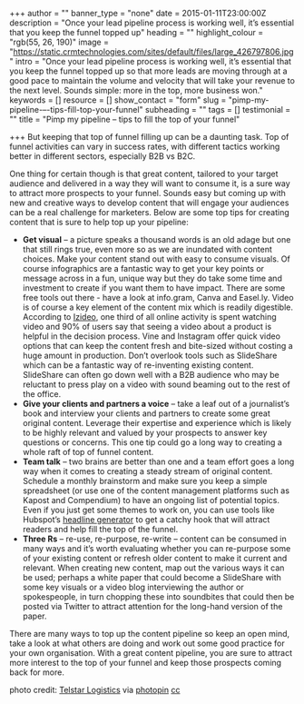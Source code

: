 +++
author = ""
banner_type = "none"
date = 2015-01-11T23:00:00Z
description = "Once your lead pipeline process is working well, it’s essential that you keep the funnel topped up"
heading = ""
highlight_colour = "rgb(55, 26, 190)"
image = "https://static.crmtechnologies.com/sites/default/files/large_426797806.jpg"
intro = "Once your lead pipeline process is working well, it’s essential that you keep the funnel topped up so that more leads are moving through at a good pace to maintain the volume and velocity that will take your revenue to the next level. Sounds simple: more in the top, more business won."
keywords = []
resource = []
show_contact = "form"
slug = "pimp-my-pipeline-–-tips-fill-top-your-funnel"
subheading = ""
tags = []
testimonial = ""
title = "Pimp my pipeline – tips to fill the top of your funnel"

+++
But keeping that top of funnel filling up can be a daunting task. Top of funnel activities can vary in success rates, with different tactics working better in different sectors, especially B2B vs B2C.

One thing for certain though is that great content, tailored to your target audience and delivered in a way they will want to consume it, is a sure way to attract more prospects to your funnel. Sounds easy but coming up with new and creative ways to develop content that will engage your audiences can be a real challenge for marketers. Below are some top tips for creating content that is sure to help top up your pipeline:

* **Get visual** – a picture speaks a thousand words is an old adage but one that still rings true, even more so as we are inundated with content choices. Make your content stand out with easy to consume visuals. Of course infographics are a fantastic way to get your key points or message across in a fun, unique way but they do take some time and investment to create if you want them to have impact. There are some free tools out there - have a look at info.gram, Canva and Easel.ly. Video is of course a key element of the content mix which is readily digestible. According to [Izideo](https://www.izideo.com/blog/25-amazing-video-marketing-statistics/), one third of all online activity is spent watching video and 90% of users say that seeing a video about a product is helpful in the decision process. Vine and Instagram offer quick video options that can keep the content fresh and bite-sized without costing a huge amount in production. Don’t overlook tools such as SlideShare which can be a fantastic way of re-inventing existing content. SlideShare can often go down well with a B2B audience who may be reluctant to press play on a video with sound beaming out to the rest of the office.
* **Give your clients and partners a voice** – take a leaf out of a journalist’s book and interview your clients and partners to create some great original content. Leverage their expertise and experience which is likely to be highly relevant and valued by your prospects to answer key questions or concerns. This one tip could go a long way to creating a whole raft of top of funnel content.
* **Team talk** – two brains are better than one and a team effort goes a long way when it comes to creating a steady stream of original content. Schedule a monthly brainstorm and make sure you keep a simple spreadsheet (or use one of the content management platforms such as Kapost and Compendium) to have an ongoing list of potential topics. Even if you just get some themes to work on, you can use tools like Hubspot’s [headline generator](http://www.hubspot.com/blog-topic-generator) to get a catchy hook that will attract readers and help fill the top of the funnel.
* **Three Rs** – re-use, re-purpose, re-write – content can be consumed in many ways and it’s worth evaluating whether you can re-purpose some of your existing content or refresh older content to make it current and relevant. When creating new content, map out the various ways it can be used; perhaps a white paper that could become a SlideShare with some key visuals or a video blog interviewing the author or spokespeople, in turn chopping these into soundbites that could then be posted via Twitter to attract attention for the long-hand version of the paper.

There are many ways to top up the content pipeline so keep an open mind, take a look at what others are doing and work out some good practice for your own organisation. With a great content pipeline, you are sure to attract more interest to the top of your funnel and keep those prospects coming back for more.

photo credit: [Telstar Logistics](https://www.flickr.com/photos/telstar/426797806/) via [photopin](http://photopin.com/) [cc](http://creativecommons.org/licenses/by-nc/2.0/)